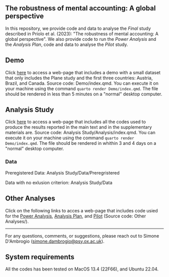 ## The robustness of mental accounting: A global perspective

In this repository, we provide code and data to analyse the *Final* study described in Priolo et al. (2023): "The robustness of mental accounting: A global perspective". We also provide code to run the *Power Analysis* and the *Analysis Plan*, code and data to analyse the *Pilot* study.

## Demo
Click [here](https://run.pavlovia.org/simonedambrogio/mmar-demo/) to access a web-page that includes a demo with a small dataset that only includes the Plane study and the first three countries: Austria, Brazil, and Canada. Source code: Demo/index.qmd. You can execute it on your machine using the command ``` quarto render Demo/index.qmd ```. The file should be rendered in less than 5 minutes on a "normal" desktop computer.

## Analysis Study

Click [here](https://run.pavlovia.org/simonedambrogio/mmar-analysis/) to access a web-page that includes all the codes used to produce the results reported in the main text and in the supplementary materials are. 
Source code: Analysis Study/Analysis/index.qmd. You can execute it on your machine using the command ``` quarto render Demo/index.qmd ```. The file should be rendered in whithin 3 and 4 days on a "normal" desktop computer.

### Data 

Preregistered Data: Analysis Study/Data/Preregristered

Data with no exlusion criterion: Analysis Study/Data

## Other Analyses
Click on the following links to acces a web-page that includes code usied for the [Power Analysis](https://run.pavlovia.org/simonedambrogio/research-record-mental-account-replication/Power%20Analysis.html), [Analysis Plan](https://run.pavlovia.org/simonedambrogio/research-record-mental-account-replication/Analysis%20Plan.html), and [Pilot](https://run.pavlovia.org/simonedambrogio/research-record-mental-account-replication/Compare%20Pilot%20Version.html) (Source code: Other Analyses/).

---

For any questions, comments, or suggestions, please reach out to Simone D'Ambrogio (simone.dambrogio@psy.ox.ac.uk).

## System requirements

All the codes has been tested on MacOS 13.4 (22F66), and Ubuntu 22.04.
